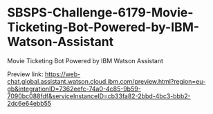 # SBSPS-Challenge-6179-Movie-Ticketing-Bot-Powered-by-IBM-Watson-Assistant

Movie Ticketing Bot Powered by IBM Watson Assistant

Preview link: https://web-chat.global.assistant.watson.cloud.ibm.com/preview.html?region=eu-gb&integrationID=7362eefc-74a0-4c85-9b59-7090bc088fdf&serviceInstanceID=cb33fa82-2bbd-4bc3-bbb2-2dc6e64ebb55

